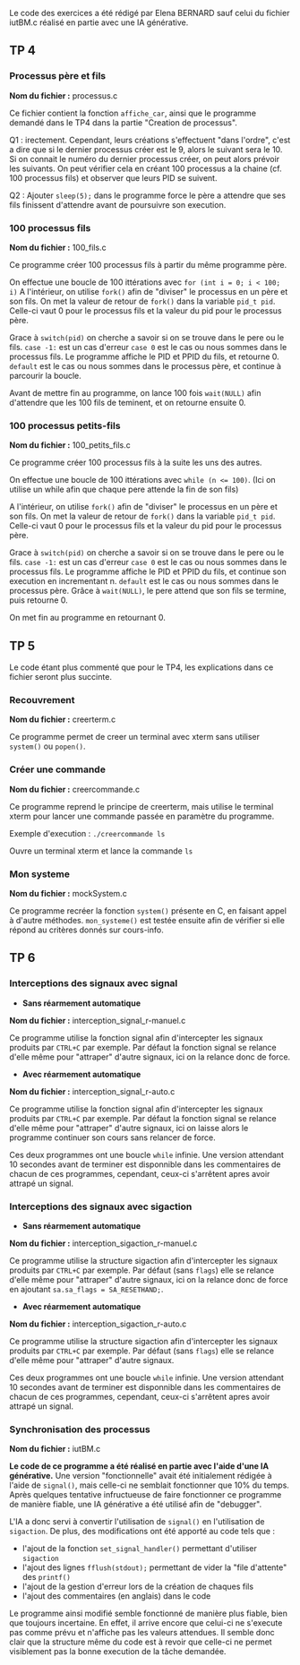 Le code des exercices a été rédigé par Elena BERNARD sauf celui du fichier iutBM.c réalisé en partie avec une IA générative.

## TP 4
### Processus père et fils

**Nom du fichier :** processus.c

Ce fichier contient la fonction ```affiche_car```, ainsi que le programme demandé dans le TP4 dans la partie "Creation de processus".

Q1 : irectement. Cependant, leurs créations s'effectuent "dans l'ordre", c'est a dire que si le dernier processus créer est le 9, alors le suivant sera le 10. Si on connait le numéro du dernier processus créer, on peut alors prévoir les suivants. On peut vérifier cela en créant 100 processus a la chaine (cf. 100 processus fils) et observer que leurs PID se suivent.

Q2 : Ajouter ```sleep(5);``` dans le programme force le père a attendre que ses fils finissent d'attendre avant de poursuivre son execution.

### 100 processus fils

**Nom du fichier :** 100_fils.c

Ce programme créer 100 processus fils à partir du même programme père.

On effectue une boucle de 100 ittérations avec ```for (int i = 0; i < 100; i)```
A l'intérieur, on utilise ```fork()``` afin de "diviser" le processus en un père et son fils. On met la valeur de retour de ```fork()``` dans la variable ```pid_t pid```. Celle-ci vaut 0 pour le processus fils et la valeur du pid pour le processus père.

Grace à ```switch(pid)``` on cherche a savoir si on se trouve dans le pere ou le fils.
```case -1:``` est un cas d'erreur
```case 0``` est le cas ou nous sommes dans le processus fils. Le programme affiche le PID et PPID du fils, et retourne 0.
```default``` est le cas ou nous sommes dans le processus père, et continue à parcourir la boucle.

Avant de mettre fin au programme, on lance 100 fois ```wait(NULL)``` afin d'attendre que les 100 fils de teminent, et on retourne ensuite 0.

### 100 processus petits-fils

**Nom du fichier :** 100_petits_fils.c

Ce programme créer 100 processus fils à la suite les uns des autres.

On effectue une boucle de 100 ittérations avec ```while (n <= 100)```. (Ici on utilise un while afin que chaque pere attende la fin de son fils)

A l'intérieur, on utilise ```fork()``` afin de "diviser" le processus en un père et son fils. On met la valeur de retour de ```fork()``` dans la variable ```pid_t pid```. Celle-ci vaut 0 pour le processus fils et la valeur du pid pour le processus père.

Grace à ```switch(pid)``` on cherche a savoir si on se trouve dans le pere ou le fils.
```case -1:``` est un cas d'erreur
```case 0``` est le cas ou nous sommes dans le processus fils. Le programme affiche le PID et PPID du fils, et continue son execution en incrementant n.
```default``` est le cas ou nous sommes dans le processus père. Grâce à ```wait(NULL)```, le pere attend que son fils se termine, puis retourne 0.

On met fin au programme en retournant 0.

## TP 5

Le code étant plus commenté que pour le TP4, les explications dans ce fichier seront plus succinte.

### Recouvrement

**Nom du fichier :** creerterm.c

Ce programme permet de creer un terminal avec xterm sans utiliser ```system()``` ou ```popen()```.

### Créer une commande

**Nom du fichier :** creercommande.c

Ce programme reprend le principe de creerterm, mais utilise le terminal xterm pour lancer une commande passée en paramètre du programme.

Exemple d'execution : ```./creercommande ls```

Ouvre un terminal xterm et lance la commande ```ls```

### Mon systeme

**Nom du fichier :** mockSystem.c

Ce programme recréer la fonction ```system()``` présente en C, en faisant appel à d'autre méthodes. ```mon_systeme()``` est testée ensuite afin de vérifier si elle répond au critères donnés sur cours-info.

## TP 6

### Interceptions des signaux avec signal

* **Sans réarmement automatique**

**Nom du fichier :** interception_signal_r-manuel.c

Ce programme utilise la fonction signal afin d'intercepter les signaux produits par ```CTRL+C``` par exemple. Par défaut la fonction signal se relance d'elle même pour "attraper" d'autre signaux, ici on la relance donc de force.

* **Avec réarmement automatique**

**Nom du fichier :** interception_signal_r-auto.c

Ce programme utilise la fonction signal afin d'intercepter les signaux produits par ```CTRL+C``` par exemple. Par défaut la fonction signal se relance d'elle même pour "attraper" d'autre signaux, ici on laisse alors le programme continuer son cours sans relancer de force.

Ces deux programmes ont une boucle ```while``` infinie. Une version attendant 10 secondes avant de terminer est disponnible dans les commentaires de chacun de ces programmes, cependant, ceux-ci s'arrêtent apres avoir attrapé un signal.

### Interceptions des signaux avec sigaction

* **Sans réarmement automatique**

**Nom du fichier :** interception_sigaction_r-manuel.c

Ce programme utilise la structure sigaction afin d'intercepter les signaux produits par ```CTRL+C``` par exemple. Par défaut (sans ```flags```) elle se relance d'elle même pour "attraper" d'autre signaux, ici on la relance donc de force en ajoutant ```sa.sa_flags = SA_RESETHAND;```.

* **Avec réarmement automatique**

**Nom du fichier :** interception_sigaction_r-auto.c

Ce programme utilise la structure sigaction afin d'intercepter les signaux produits par ```CTRL+C``` par exemple. Par défaut (sans ```flags```) elle se relance d'elle même pour "attraper" d'autre signaux.

Ces deux programmes ont une boucle ```while``` infinie. Une version attendant 10 secondes avant de terminer est disponnible dans les commentaires de chacun de ces programmes, cependant, ceux-ci s'arrêtent apres avoir attrapé un signal.

### Synchronisation des processus

**Nom du fichier :** iutBM.c

**Le code de ce programme a été réalisé en partie avec l'aide d'une IA générative.**
Une version "fonctionnelle" avait été initialement rédigée à l'aide de ```signal()```, mais celle-ci ne semblait fonctionner que 10% du temps.
Après quelques tentative infructueuse de faire fonctionner ce programme de manière fiable, une IA générative a été utilisé afin de "debugger".

L'IA a donc servi à convertir l'utilisation de ```signal()```  en l'utilisation de ```sigaction```. De plus, des modifications ont été apporté au code tels que : 
* l'ajout de la fonction ```set_signal_handler()``` permettant d'utiliser ```sigaction```
* l'ajout des lignes ```fflush(stdout);``` permettant de vider la "file d'attente" des ```printf()```
* l'ajout de la gestion d'erreur lors de la création de chaques fils
* l'ajout des commentaires (en anglais) dans le code

Le programme ainsi modifié semble fonctionné de manière plus fiable, bien que toujours incertaine. En effet, il arrive encore que celui-ci ne s'execute pas comme prévu et n'affiche pas les valeurs attendues.
Il semble donc clair que la structure même du code est à revoir que celle-ci ne permet visiblement pas la bonne execution de la tâche demandée.